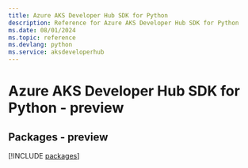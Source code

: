 ```yaml
---
title: Azure AKS Developer Hub SDK for Python
description: Reference for Azure AKS Developer Hub SDK for Python
ms.date: 08/01/2024
ms.topic: reference
ms.devlang: python
ms.service: aksdeveloperhub
---
```

# Azure AKS Developer Hub SDK for Python - preview
## Packages - preview
[!INCLUDE [packages](aks-developer-hub-index.md)]